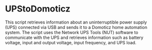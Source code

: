 # UPStoDomoticz
This script retrieves information about an uninterruptible power supply (UPS) connected via USB and sends it to a Domoticz home automation system. The script uses the Network UPS Tools (NUT) software to communicate with the UPS and retrieves information such as battery voltage, input and output voltage, input frequency, and UPS load. 

